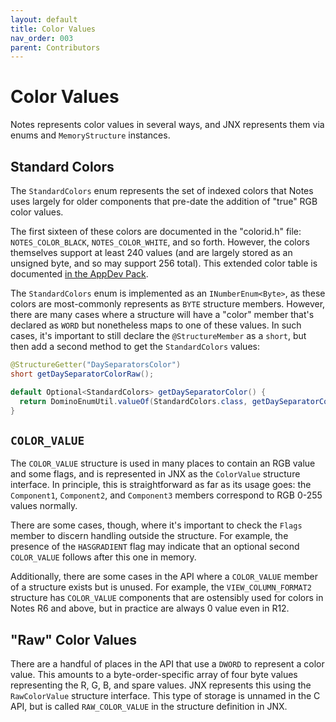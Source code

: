 ```yaml
---
layout: default
title: Color Values
nav_order: 003
parent: Contributors
---
```

# Color Values

Notes represents color values in several ways, and JNX represents them via enums and `MemoryStructure` instances.

## Standard Colors

The `StandardColors` enum represents the set of indexed colors that Notes uses largely for older components that pre-date the addition of "true" RGB color values.

The first sixteen of these colors are documented in the "colorid.h" file: `NOTES_COLOR_BLACK`, `NOTES_COLOR_WHITE`, and so forth. However, the colors themselves support at least 240 values (and are largely stored as an unsigned byte, and so may support 256 total). This extended color table is documented [in the AppDev Pack](https://doc.cwpcollaboration.com/appdevpack/docs/en/domino-richtext-reference.html#colortable).

The `StandardColors` enum is implemented as an `INumberEnum<Byte>`, as these colors are most-commonly represents as `BYTE` structure members. However, there are many cases where a structure will have a "color" member that's declared as `WORD` but nonetheless maps to one of these values. In such cases, it's important to still declare the `@StructureMember` as a `short`, but then add a second method to get the `StandardColors` values:

```java
@StructureGetter("DaySeparatorsColor")
short getDaySeparatorColorRaw();

default Optional<StandardColors> getDaySeparatorColor() {
  return DominoEnumUtil.valueOf(StandardColors.class, getDaySeparatorColorRaw());
}
```

## `COLOR_VALUE`

The `COLOR_VALUE` structure is used in many places to contain an RGB value and some flags, and is represented in JNX as the `ColorValue` structure interface. In principle, this is straightforward as far as its usage goes: the `Component1`, `Component2`, and `Component3` members correspond to RGB 0-255 values normally.

There are some cases, though, where it's important to check the `Flags` member to discern handling outside the structure. For example, the presence of the `HASGRADIENT` flag may indicate that an optional second `COLOR_VALUE` follows after this one in memory.

Additionally, there are some cases in the API where a `COLOR_VALUE` member of a structure exists but is unused. For example, the `VIEW_COLUMN_FORMAT2` structure has `COLOR_VALUE` components that are ostensibly used for colors in Notes R6 and above, but in practice are always 0 value even in R12.

## "Raw" Color Values

There are a handful of places in the API that use a `DWORD` to represent a color value. This amounts to a byte-order-specific array of four byte values representing the R, G, B, and spare values. JNX represents this using the `RawColorValue` structure interface. This type of storage is unnamed in the C API, but is called `RAW_COLOR_VALUE` in the structure definition in JNX.